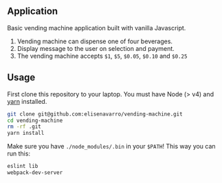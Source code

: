 ## Application

Basic vending machine application built with vanilla Javascript.

1. Vending machine can dispense one of four beverages.
2. Display message to the user on selection and payment.
3. The vending machine accepts `$1`, `$5`, `$0.05`, `$0.10` and `$0.25`

## Usage

First clone this repository to your laptop. You must have Node (> v4) and [yarn](https://yarnpkg.com/lang/en/docs/install/) installed.

```bash
git clone git@github.com:elisenavarro/vending-machine.git
cd vending-machine
rm -rf .git
yarn install
```

Make sure you have `./node_modules/.bin` in your `$PATH`! This way you can run this:

```bash
eslint lib
webpack-dev-server
```
